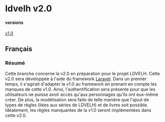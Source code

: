 # ldvelh v2.0

#### versions

[v1.0](http://github.com/Tazaf/ldvelh/tree/v1.0)

## Français

### Résumé

Cette branche concerne la v2.0 en préparation pour le projet LDVELH.
Cette v2.0 sera développée à l'aide du framework [Laravel](http://github.com/laravel/laravel).
Dans un premier temps, il s'agirait d'adapter la v1.0 au framework en prenant en compte les manques de cette v1.0.
Ainsi, l'authentification sera présente pour que les utilisateurs ne puisse avoir accès qu'aux personnages qu'ils ont eux-même créer. De plus, la modélisation sera faite de telle manière que l'ajout de types de règles (liées aux séries de LDVELH) et de livres soit possible.
Idéalement, les règles manquantes de la v1.0 seront implémentées dans cette v2.0.
